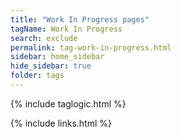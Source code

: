 ```yaml
---
title: "Work In Progress pages"
tagName: Work In Progress
search: exclude
permalink: tag-work-in-progress.html
sidebar: home_sidebar
hide_sidebar: true
folder: tags
---
```


{% include taglogic.html %}

{% include links.html %}
